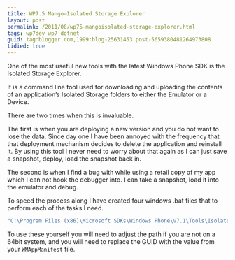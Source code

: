 ```yaml
---
title: WP7.5 Mango–Isolated Storage Explorer
layout: post
permalink: /2011/08/wp75-mangoisolated-storage-explorer.html
tags: wp7dev wp7 dotnet
guid: tag:blogger.com,1999:blog-25631453.post-5659380481264973808
tidied: true
---
```



One of the most useful new tools with the latest Windows Phone SDK is the Isolated Storage Explorer.  
  
It is a command line tool used for downloading and uploading the contents of an application’s Isolated Storage folders to either the Emulator or a Device.  
  
There are two times when this is invaluable.  
  
The first is when you are deploying a new version and you do not want to lose the data. Since day one I have been annoyed with the frequency that that deployment mechanism decides to delete the application and reinstall it. By using this tool I never need to worry about that again as I can just save a snapshot, deploy, load the snapshot back in.  
  
The second is when I find a bug with while using a retail copy of my app which I can not hook the debugger into. I can take a snapshot, load it into the emulator and debug.  
  
To speed the process along I have created four windows .bat files that to perform each of the tasks I need.  
  
 
```bash
"C:\Program Files (x86)\Microsoft SDKs\Windows Phone\v7.1\Tools\IsolatedStorageExplorerTool\ISETool.exe" ts de b8c6eab0-543c-4b55-be96-0b3da982df37 "C:\Users\chris_sainty\Desktop\IsoStore"
```  
  
To use these yourself you will need to adjust the path if you are not on a 64bit system, and you will need to replace the GUID with the value from your `WMAppManifest` file.  
  
